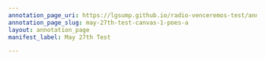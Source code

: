 ```yaml
---
annotation_page_uri: https://lgsump.github.io/radio-venceremos-test/annotations/may-27th-test-canvas-1-poes-a.json
annotation_page_slug: may-27th-test-canvas-1-poes-a
layout: annotation_page
manifest_label: May 27th Test

---
```

